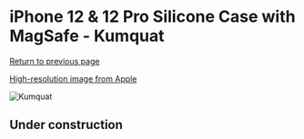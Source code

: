 # iPhone 12 & 12 Pro Silicone Case with MagSafe - Kumquat

[Return to previous page](/iphone_12)

[High-resolution image from Apple](https://store.storeimages.cdn-apple.com/8756/as-images.apple.com/is/MHKY3?wid=4500&hei=4500&fmt=png)

<div style="width: 500px"><img src="/everyphone/MHKY3.png" alt="Kumquat"></div>

## Under construction
